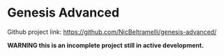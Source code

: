 # Genesis Advanced

Github project link: https://github.com/NicBeltramelli/genesis-advanced/

**WARNING this is an incomplete project still in active development.**